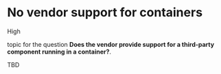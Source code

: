 # No vendor support for containers

<div class="risk-rounded-box high">High</div>

topic for the question **Does the vendor provide support for a third-party component running in a container?**.

TBD
